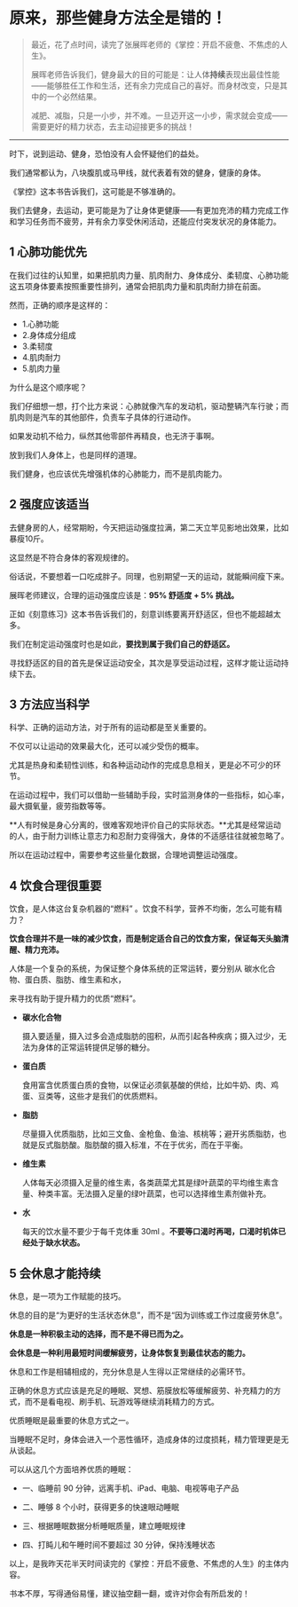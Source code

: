 # 原来，那些健身方法全是错的！



> 最近，花了点时间，读完了张展晖老师的《掌控：开启不疲惫、不焦虑的人生》。
>
> 展晖老师告诉我们，健身最大的目的可能是：让人体**持续**表现出最佳性能——能够胜任工作和生活，还有余力完成自己的喜好。而身材改变，只是其中的一个必然结果。
>
> 减肥、减脂，只是一小步，并不难。一旦迈开这一小步，需求就会变成——需要更好的精力状态，去主动迎接更多的挑战！

---





时下，说到运动、健身，恐怕没有人会怀疑他们的益处。

我们通常都认为，八块腹肌或马甲线，就代表着有效的健身，健康的身体。



《掌控》这本书告诉我们，这可能是不够准确的。

我们去健身，去运动，更可能是为了让身体更健康——有更加充沛的精力完成工作和学习任务而不疲劳，并有余力享受休闲活动，还能应付突发状况的身体能力。



## 1 心肺功能优先 

在我们过往的认知里，如果把肌肉力量、肌肉耐力、身体成分、柔韧度、心肺功能这五项身体要素按照重要性排列，通常会把肌肉力量和肌肉耐力排在前面。



然而，正确的顺序是这样的：

* 1.心肺功能
* 2.身体成分组成
* 3.柔韧度
* 4.肌肉耐力
* 5.肌肉力量



为什么是这个顺序呢？

我们仔细想一想，打个比方来说：心肺就像汽车的发动机，驱动整辆汽车行驶；而肌肉则是汽车的其他部件，负责车子具体的行进动作。

如果发动机不给力，纵然其他零部件再精良，也无济于事啊。



放到我们人身体上，也是同样的道理。

我们健身，也应该优先增强机体的心肺能力，而不是肌肉能力。



## 2 强度应该适当

去健身房的人，经常期盼，今天把运动强度拉满，第二天立竿见影地出效果，比如暴瘦10斤。

这显然是不符合身体的客观规律的。

俗话说，不要想着一口吃成胖子。同理，也别期望一天的运动，就能瞬间瘦下来。



展晖老师建议，合理的运动强度应该是：**95% 舒适度 + 5% 挑战。**

正如《刻意练习》这本书告诉我们的，刻意训练要离开舒适区，但也不能超越太多。



我们在制定运动强度时也是如此，**要找到属于我们自己的舒适区。**



寻找舒适区的目的首先是保证运动安全，其次是享受运动过程，这样才能让运动持续下去。



## 3 方法应当科学

科学、正确的运动方法，对于所有的运动都是至关重要的。



不仅可以让运动的效果最大化，还可以减少受伤的概率。

尤其是热身和柔韧性训练，和各种运动动作的完成息息相关，更是必不可少的环节。



在运动过程中，我们可以借助一些辅助手段，实时监测身体的一些指标，如心率，最大摄氧量，疲劳指数等等。



**人有时候是身心分离的，很难客观地评价自己的实际状态。**尤其是经常运动的人，由于耐力训练让意志力和忍耐力变得强大，身体的不适感往往就被忽略了。



所以在运动过程中，需要参考这些量化数据，合理地调整运动强度。





## 4 饮食合理很重要

饮食，是人体这台复杂机器的“燃料” 。饮食不科学，营养不均衡，怎么可能有精力？



**饮食合理并不是一味的减少饮食，而是制定适合自己的饮食方案，保证每天头脑清醒、精力充沛。**



人体是一个复杂的系统，为保证整个身体系统的正常运转，要分别从 碳水化合物、蛋白质、脂肪、维生素和水，

来寻找有助于提升精力的优质“燃料”。



* **碳水化合物**

  摄入要适量，摄入过多会造成脂肪的囤积，从而引起各种疾病；摄入过少，无法为身体的正常运转提供足够的糖分。

* **蛋白质**

  食用富含优质蛋白质的食物，以保证必须氨基酸的供给，比如牛奶、肉、鸡蛋、豆类等，这些才是我们的优质燃料。

* **脂肪**

  尽量摄入优质脂肪，比如三文鱼、金枪鱼、鱼油、核桃等；避开劣质脂肪，也就是反式脂肪酸。脂肪酸的摄入标准，不在于优劣，而在于平衡。

* **维生素**

  人体每天必须摄入足量的维生素，各类蔬菜尤其是绿叶蔬菜的平均维生素含量、种类丰富。无法摄入足量的绿叶蔬菜，也可以选择维生素剂做补充。

* **水**

  每天的饮水量不要少于每千克体重 30ml 。**不要等口渴时再喝，口渴时机体已经处于缺水状态。**





## 5 会休息才能持续



休息，是一项为工作赋能的技巧。

休息的目的是“为更好的生活状态休息”，而不是“因为训练或工作过度疲劳休息”。



**休息是一种积极主动的选择，而不是不得已而为之。**



**会休息是一种利用最短时间缓解疲劳，让身体恢复到最佳状态的能力。**

休息和工作是相辅相成的，充分休息是人生得以正常继续的必需环节。



正确的休息方式应该是充足的睡眠、冥想、筋膜放松等缓解疲劳、补充精力的方式，而不是看电视、刷手机、玩游戏等继续消耗精力的方式。



优质睡眠是最重要的休息方式之一。

当睡眠不足时，身体会进入一个恶性循环，造成身体的过度损耗，精力管理更是无从谈起。

可以从这几个方面培养优质的睡眠：

* 一、临睡前 90 分钟，远离手机、iPad、电脑、电视等电子产品

* 二、睡够 8 个小时，获得更多的快速眼动睡眠

* 三、根据睡眠数据分析睡眠质量，建立睡眠规律

* 四、打盹儿和午睡时间不要超过 30 分钟，保持浅睡状态



以上，是我昨天花半天时间读完的《掌控：开启不疲惫、不焦虑的人生》的主体内容。



书本不厚，写得通俗易懂，建议抽空翻一翻，或许对你会有所启发的！








